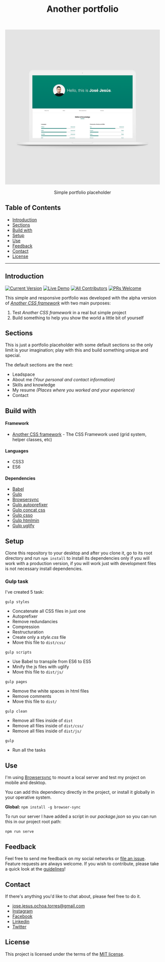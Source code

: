 <h1 align="center"> Another portfolio </h1> <br>
<p align="center">
  <a href="https://josejesusochoatorres.github.io/portfolio/">
    <img alt="Portfolio screencapture" title="Portfolio screencapture" src="https://raw.githubusercontent.com/JoseJesusOchoaTorres/Files/master/readme-image.png">
  </a>
</p>

<p align="center">
  Simple portfolio placeholder
</p>


## Table of Contents

- [Introduction](#introduction)
- [Sections](#sections)
- [Build with](#build-with)
- [Setup](#setup)
- [Use](#use)
- [Feedback](#feedback)
- [Contact](#contact)
- [License](#license)

---

## Introduction

[![Current Version](https://img.shields.io/badge/version-0.0.9-green.svg)](https://github.com/JoseJesusOchoaTorres/portfolio) 
[![Live Demo](https://img.shields.io/badge/demo-online-green.svg)](https://josejesusochoatorres.github.io/portfolio/)
[![All Contributors](https://img.shields.io/badge/all_contributors-0-green.svg?style=flat-square)](./CONTRIBUTORS.md)
[![PRs Welcome](https://img.shields.io/badge/PRs-welcome-green.svg?style=flat-square)](https://github.com/JoseJesusOchoaTorres/portfolio/pulls)

This simple and responsive portfolio was developed with the alpha version of *[Another CSS framework](https://github.com/JoseJesusOchoaTorres/another-css)* with two main purposes:

1. Test *Another CSS framework* in a real but simple project
2. Build something to help you show the world a little bit of yourself 


## Sections

This is just a portfolio placeholder with some default sections so the only limit is your imagination; play with this and build something unique and special.

The default sections are the next: 

* Leadspace
* About me *(Your personal and contact information)*
* Skills and knowledge
* My resume *(Places where you worked and your experience)*
* Contact


## Build with

#### Framework

* [Another CSS framework](https://github.com/JoseJesusOchoaTorres/another-css) - The CSS Framework used (grid system, helper classes, etc)


#### Languages

* CSS3
* ES6


#### Dependencies

* [Babel](https://babeljs.io/)
* [Gulp](https://gulpjs.com/)
* [Browsersync](https://browsersync.io)
* [Gulp autoprefixer](https://www.npmjs.com/package/gulp-autoprefixer)
* [Gulp concat css](https://www.npmjs.com/package/gulp-concat-css)
* [Gulp csso](https://www.npmjs.com/package/gulp-csso)
* [Gulp htmlmin](https://www.npmjs.com/package/gulp-htmlmin)
* [Gulp uglify](https://www.npmjs.com/package/gulp-uglify)


## Setup

Clone this repository to your desktop and after you clone it, go to its root directory and run `npm install` to install its dependencies only if you will work with a production version, if you will work just with development files is not necessary install dependencies.

### Gulp task

I've created 5 task:

`gulp styles`

- Concatenate all CSS files in just one
- Autoprefixer
- Remove redundancies
- Compression
- Restructuration
- Create only a *style.css* file
- Move this file to `dist/css/`

`gulp scripts`

- Use Babel to transpile from ES6 to ES5
- Minify the js files with uglify
- Move this file to `dist/js/`

`gulp pages`

- Remove the white spaces in html files
- Remove comments
- Move this file to `dist/`

`gulp clean`

- Remove all files inside of `dist`
- Remove all files inside of `dist/css/`
- Remove all files inside of `dist/js/`

`gulp`

- Run all the tasks


## Use

I'm using [Browsersync](https://browsersync.io) to mount a local server and test my project on mobile and desktop.

You can add this dependency directly in the project, or install it globally in your operative system.

**Global:** `npm install -g browser-sync`

To run our server I have added a script in our *package.json* so you can run this in our project root path:

`npm run serve`


## Feedback

Feel free to send me feedback on my social networks or [file an issue](https://github.com/JoseJesusOchoaTorres/portfolio/issues/new). Feature requests are always welcome. If you wish to contribute, please take a quick look at the [guidelines](./CONTRIBUTING.md)!


## Contact

If there's anything you'd like to chat about, please feel free to do it.

* [jose.jesus.ochoa.torres@gmail.com](mailto:jose.jesus.ochoa.torres@gmail.com)
* [Instagram](https://www.instagram.com/)
* [Facebook](https://www.facebook.com/jose.jesus.ochoa.torres)
* [Linkedin](https://www.linkedin.com/in/octojose/)
* [Twitter](https://twitter.com/jjot93)


## License

This project is licensed under the terms of the [MIT license](./LICENSE.md).